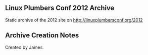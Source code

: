 Linux Plumbers Conf 2012 Archive
--------------------------------

Static archive of the 2012 site on http://linuxplumbersconf.org/2012

Archive Creation Notes
----------------------

Created by James.

